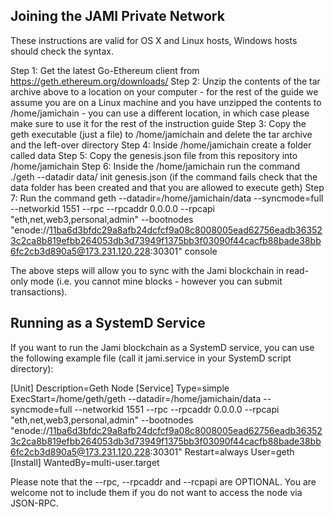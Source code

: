 ## Joining the JAMI Private Network

These instructions are valid for OS X and Linux hosts, Windows hosts should check the syntax.

Step 1: Get the latest Go-Ethereum client from https://geth.ethereum.org/downloads/
Step 2: Unzip the contents of the tar archive above to a location on your computer - for the rest of the guide we assume you are on a Linux machine and you have unzipped the contents to /home/jamichain - you can use a different location, in which case please make sure to use it for the rest of the instruction guide
Step 3: Copy the geth executable (just a file) to /home/jamichain and delete the tar archive and the left-over directory
Step 4: Inside /home/jamichain create a folder called data
Step 5: Copy the genesis.json file from this repository into /home/jamichain
Step 6: Inside the /home/jamichain run the command ./geth --datadir data/ init genesis.json (if the command fails check that the data folder has been created and that you are allowed to execute geth)
Step 7: Run the command geth --datadir=/home/jamichain/data --syncmode=full --networkid 1551 --rpc --rpcaddr 0.0.0.0 --rpcapi "eth,net,web3,personal,admin" --bootnodes "enode://11ba6d3bfdc29a8afb24dcfcf9a08c8008005ead62756eadb363523c2ca8b819efbb264053db3d73949f1375bb3f03090f44cacfb88bade38bb6fc2cb3d890a5@173.231.120.228:30301" console

The above steps will allow you to sync with the Jami blockchain in read-only mode (i.e. you cannot mine blocks - however you can submit transactions). 


## Running as a SystemD Service

If you want to run the Jami blockchain as a SystemD service, you can use the following example file (call it jami.service in your SystemD script directory):


[Unit]
Description=Geth Node
[Service]
Type=simple
ExecStart=/home/geth/geth --datadir=/home/jamichain/data --syncmode=full --networkid 1551 --rpc --rpcaddr 0.0.0.0 --rpcapi "eth,net,web3,personal,admin" --bootnodes "enode://11ba6d3bfdc29a8afb24dcfcf9a08c8008005ead62756eadb363523c2ca8b819efbb264053db3d73949f1375bb3f03090f44cacfb88bade38bb6fc2cb3d890a5@173.231.120.228:30301"
Restart=always
User=geth
[Install]
WantedBy=multi-user.target


Please note that the --rpc, --rpcaddr and --rcpapi are OPTIONAL. You are welcome not to include them if you do not want to access the node via JSON-RPC.
  

